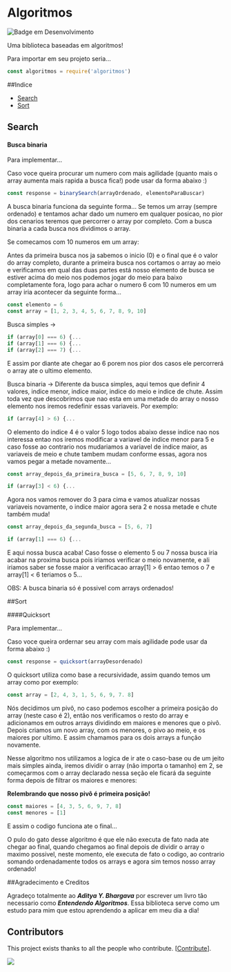 # Algoritmos
![Badge em Desenvolvimento](http://img.shields.io/static/v1?label=STATUS&message=EM%20DESENVOLVIMENTO&color=GREEN&style=for-the-badge)

Uma biblioteca baseadas em algoritmos!

Para importar em seu projeto seria...

```javascript
const algoritmos = require('algoritmos')
```

##Indice

* [Search](#Search)
* [Sort](#Sort)

## Search

#### Busca binaria

Para implementar...

Caso voce queira procurar um numero com mais agilidade (quanto mais o array aumenta mais rapida a busca fica!) pode usar da forma abaixo :)

```javascript
const response = binarySearch(arrayOrdenado, elementoParaBuscar)
```

A busca binaria funciona da seguinte forma...
Se temos um array (sempre ordenado) e tentamos achar dado um numero em qualquer posicao, no pior dos cenarios teremos que percorrer o array por completo. Com a busca binaria a cada busca nos dividimos o array.

Se comecamos com 10 numeros em um array:

Antes da primeira busca nos ja sabemos o inicio (0) e o final que é o valor do array completo, durante a primeira busca nos cortamos o array ao meio e verificamos em qual das duas partes está nosso elemento de busca se estiver acima do meio nos podemos jogar do meio para baixo completamente fora, logo para achar o numero 6 com 10 numeros em um array iria acontecer da seguinte forma...

```javascript
const elemento = 6
const array = [1, 2, 3, 4, 5, 6, 7, 8, 9, 10]
```

Busca simples ->

```javascript
if (array[0] === 6) {...
if (array[1] === 6) {...
if (array[2] === 7) {...
```

E assim por diante ate chegar ao 6 porem nos pior dos casos ele percorrerá o array ate o ultimo elemento.

Busca binaria ->
Diferente da busca simples, aqui temos que definir 4 valores, indice menor, indice maior, indice do meio e indice de chute.
Assim toda vez que descobrimos que nao esta em uma metade do array o nosso elemento nos iremos redefinir essas variaveis. Por exemplo:

```javascript
if (array[4] > 6) {...
```

O elemento do indice 4 é o valor 5 logo todos abaixo desse indice nao nos interessa entao nos iremos modificar a variavel de indice menor para 5 e caso fosse ao contrario nos mudariamos a variavel de indice maior, as variaveis de meio e chute tambem mudam conforme essas, agora nos vamos pegar a metade novamente...

```javascript
const array_depois_da_primeira_busca = [5, 6, 7, 8, 9, 10]

if (array[3] < 6) {...
```

Agora nos vamos remover do 3 para cima e vamos atualizar nossas variaveis novamente, o indice maior agora sera 2 e nossa metade e chute também muda!

```javascript
const array_depois_da_segunda_busca = [5, 6, 7]

if (array[1] === 6) {...
```

E aqui nossa busca acaba! Caso fosse o elemento 5 ou 7 nossa busca iria acabar na proxima busca pois iriamos verificar o meio novamente, e ali iriamos saber se fosse maior a verificacao array[1] > 6 entao temos o 7 e array[1] < 6 teriamos o 5...

OBS: A busca binaria só é possivel com arrays ordenados!

##Sort

####Quicksort

Para implementar...

Caso voce queira ordernar seu array com mais agilidade pode usar da forma abaixo :)

```javascript
const response = quicksort(arrayDesordenado)
```

O quicksort utiliza como base a recursividade, assim quando temos um array como por exemplo:

```javascript
const array = [2, 4, 3, 1, 5, 6, 9, 7. 8]
```

Nós decidimos um pivô, no caso podemos escolher a primeira posição do array (neste caso é 2), então nos verificamos o resto do array e adicionamos em outros arrays dividindo em maiores e menores que o pivô. Depois criamos um novo array, com os menores, o pivo ao meio, e os maiores por ultimo. E assim chamamos para os dois arrays a função novamente.

Nesse algoritmo nos utilizamos a logica de ir ate o caso-base ou de um jeito mais simples ainda, iremos dividir o array (não importa o tamanho) em 2, se começarmos com o array declarado nessa seção ele ficará da seguinte forma depois de filtrar os maiores e menores:

**Relembrando que nosso pivô é primeira posição!**

```javascript
const maiores = [4, 3, 5, 6, 9, 7, 8]
const menores = [1]
```
E assim o codigo funciona ate o final...

O pulo do gato desse algoritmo é que ele não executa de fato nada ate chegar ao final, quando chegamos ao final depois de dividir o array o maximo possivel, neste momento, ele executa de fato o codigo, ao contrario somando ordenadamente todos os arrays e agora sim temos nosso array ordenado!

##Agradecimento e Creditos

Agradeço totalmente ao _**Aditya Y. Bhargava**_ por escrever um livro tão necessario como _**Entendendo Algoritmos**_. Essa biblioteca serve como um estudo para mim que estou aprendendo a aplicar em meu dia a dia!

## Contributors

This project exists thanks to all the people who contribute. [[Contribute](CONTRIBUTING.md)].

<a href="https://github.com/graxz/algoritmos/graphs/contributors"><img src="https://opencollective.com/algoritmos/contributors.svg?width=890&button=false" /></a>

